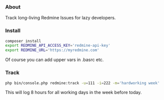 ### About
Track long-living Redmine Issues for lazy developers.

### Install
```bash
composer install
export REDMINE_API_ACCESS_KEY='redmine-api-key'
export REDMINE_URL='https://myredmine.com'
```
Of course you can add upper vars in .basrc etc.

### Track
```bash
php bin/console.php redmine:track -u=111 -i=222 -m='hardworking week'
```
This will log 8 hours for all working days in the week before today.